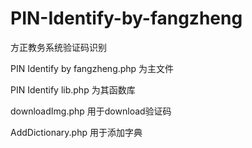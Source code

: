 # PIN-Identify-by-fangzheng
方正教务系统验证码识别

PIN Identify by fangzheng.php 为主文件

PIN Identify lib.php 为其函数库

downloadImg.php 用于download验证码

AddDictionary.php 用于添加字典
